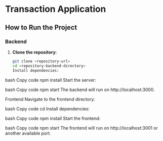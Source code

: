 # Transaction Application

## How to Run the Project

### Backend

1. **Clone the repository**:
    ```bash
    git clone <repository-url>
    cd <repository-backend-directory>
    Install dependencies:
    ```

bash
Copy code
npm install
Start the server:

bash
Copy code
npm start
The backend will run on http://localhost:3000.

Frontend
Navigate to the frontend directory:

bash
Copy code
cd <repository-frontend-directory>
Install dependencies:

bash
Copy code
npm install
Start the frontend:

bash
Copy code
npm start
The frontend will run on http://localhost:3001 or another available port.
